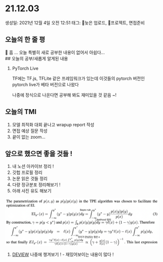 # 21.12.03

생성일: 2021년 12월 4일 오전 12:51
태그: 늦은 업로드, 프로젝트, 면접준비

## 오늘의 한 줄 평

<aside>
📌 흠 ... 오늘 특별히 새로 공부한 내용이 없어서 아쉽다...</aside>
## 오늘의 공부/새롭게 알게된 내용

1. PyTorch Live

   TF에는 TF.js, TFLite 같은 프레임워크가 있는데 이것들의 pytorch 버전인 pytorch live가 베타 버전으로 나왔다

   나중에 정식으로 나온다면 공부해 봐도 재미있을 것 같음 ~!

## 오늘의 TMI

1. 모델 최적화 대회 끝나고 wrapup report 작성
2. 면접 예상 질문 작성
3. 끝이 없는 zoom...

## 앞으로 했으면 좋을 것들 !

1. 내 노션 아카이브 정리 !
2. 깃헙 프로필 정리
3. 논문 읽은 것들 정리
4. 다량 정규분포 정리해보기 !
5. 아래 사진 유도 해보기

![2021-11-23_13-31-19.png](../images/2021-11-23_13-31-19.png)

1. [DEVIEW](https://deview.kr/2021/sessions) 나중에 챙겨보기 ! - 재밌어보이는 내용이 많다 !
